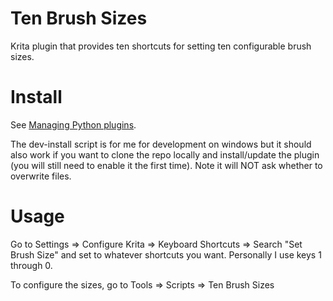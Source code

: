 # Ten Brush Sizes

Krita plugin that provides ten shortcuts for setting ten configurable brush sizes.

# Install

See [Managing Python plugins](https://docs.krita.org/en/user_manual/python_scripting/install_custom_python_plugin.html).

The dev-install script is for me for development on windows but it should also work if you want to clone the repo locally and install/update the plugin (you will still need to enable it the first time). Note it will NOT ask whether to overwrite files.

# Usage

Go to Settings => Configure Krita => Keyboard Shortcuts => Search "Set Brush Size" and set to whatever shortcuts you want. Personally I use keys 1 through 0.

To configure the sizes, go to Tools => Scripts => Ten Brush Sizes
